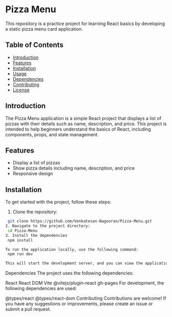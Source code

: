 # Pizza Menu

This repository is a practice project for learning React basics by developing a static pizza menu card application.

## Table of Contents

- [Introduction](#introduction)
- [Features](#features)
- [Installation](#installation)
- [Usage](#usage)
- [Dependencies](#dependencies)
- [Contributing](#contributing)
- [License](#license)

## Introduction

The Pizza Menu application is a simple React project that displays a list of pizzas with their details such as name, description, and price. This project is intended to help beginners understand the basics of React, including components, props, and state management.

## Features

- Display a list of pizzas
- Show pizza details including name, description, and price
- Responsive design

## Installation

To get started with the project, follow these steps:

1. Clone the repository:

```sh
 git clone https://github.com/Venkatesan-Nagooran/Pizza-Menu.git
2. Navigate to the project directory:
 cd Pizza-Menu
3. Install the dependencies
 npm install

To run the application locally, use the following command:
 npm run dev

This will start the development server, and you can view the application in your browser at http://localhost:3000.

```

Dependencies
The project uses the following dependencies:

React
React DOM
Vite
@vitejs/plugin-react
gh-pages
For development, the following dependencies are used:

@types/react
@types/react-dom
Contributing
Contributions are welcome! If you have any suggestions or improvements, please create an issue or submit a pull request.

